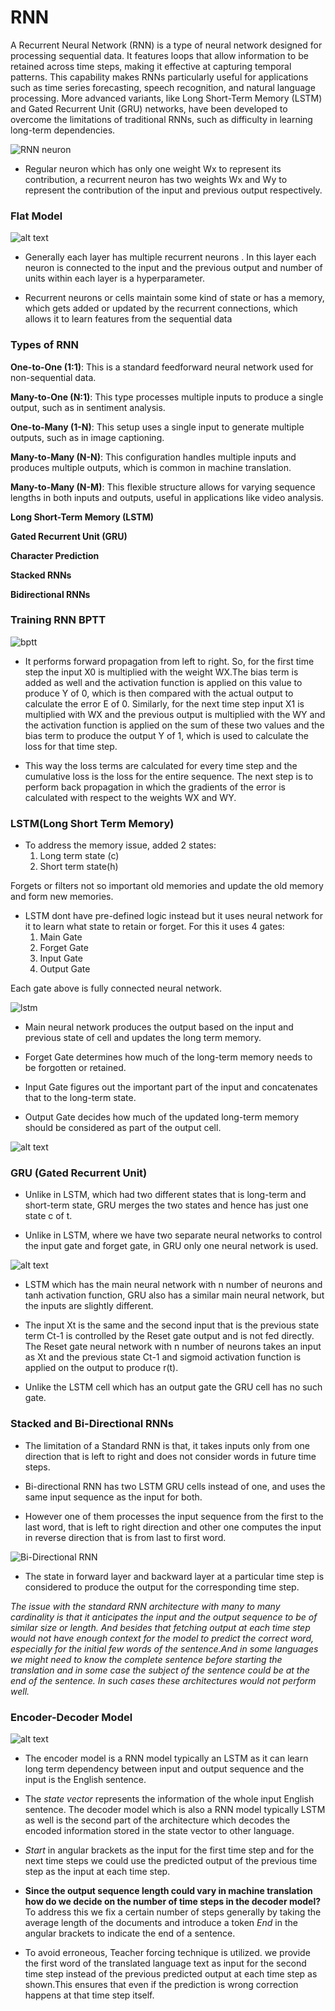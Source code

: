 # RNN

A Recurrent Neural Network (RNN) is a type of neural network designed for processing sequential data. It features loops that allow information to be retained across time steps, making it effective at capturing temporal patterns. This capability makes RNNs particularly useful for applications such as time series forecasting, speech recognition, and natural language processing. More advanced variants, like Long Short-Term Memory (LSTM) and Gated Recurrent Unit (GRU) networks, have been developed to overcome the limitations of traditional RNNs, such as difficulty in learning long-term dependencies.

![RNN neuron](assests/RNN1.jpg)

- Regular neuron which has only one weight Wx to represent its contribution, a recurrent neuron has two weights Wx and Wy to represent the contribution of the input and previous output respectively.


### Flat Model

![alt text](flattenmodel.png)

-   Generally each layer has multiple recurrent neurons . In this layer each neuron is connected to the input and the previous output and number of units within each layer is a hyperparameter. 

- Recurrent neurons or cells maintain some kind of 
state or has a memory, which gets added or updated by the recurrent connections, which allows it to learn features from the sequential data

### Types of RNN 

**One-to-One (1:1)**: This is a standard feedforward neural network used for non-sequential data.

**Many-to-One (N:1)**: This type processes multiple inputs to produce a single output, such as in sentiment analysis.

**One-to-Many (1-N)**: This setup uses a single input to generate multiple outputs, such as in image captioning.

**Many-to-Many (N-N)**: This configuration handles multiple inputs and produces multiple outputs, which is common in machine translation.

**Many-to-Many (N-M)**: This flexible structure allows for varying sequence lengths in both inputs and outputs, useful in applications like video analysis.

**Long Short-Term Memory (LSTM)**

**Gated Recurrent Unit (GRU)**

**Character Prediction**

**Stacked RNNs**

**Bidirectional RNNs**

### Training RNN BPTT

![bptt](assests/bptt.jpg)

- It performs forward propagation from left to right. So, for the first time step the input X0 is multiplied with the weight WX.The bias term is added as well and the activation function is applied on this value to produce Y of 0, which is then compared with the actual output to calculate the error E of 0. Similarly, for the next time step input X1 is multiplied with WX and the previous output is multiplied with the WY and the activation function is applied on the sum of these two values and the bias term to produce the output Y of 1, which is used to calculate the loss for that time step.

- This way the loss terms are calculated for every time step and the cumulative loss is the loss for the entire sequence. The next step is to perform back propagation in which the gradients of the error is calculated with respect to the weights WX and WY.

### LSTM(Long Short Term Memory)

- To address the memory issue, added 2 states: 
    1) Long term state (c) 
    2) Short term state(h)

Forgets or filters not so important old memories and update the old memory and form  new memories.

- LSTM dont have pre-defined logic instead but it uses neural network for it to learn what state to retain or forget. For this it uses 4 gates: 
    1) Main Gate 
    2) Forget Gate 
    3) Input Gate 
    4) Output Gate

Each gate above is fully connected neural network.

![lstm](assests/lstm.jpg)

-   Main neural network produces the output based on the input and previous state of cell and updates the long term memory.

- Forget Gate determines how much of the long-term memory needs to be forgotten or retained.

- Input Gate figures out the important part of the input and concatenates that to the long-term state.

- Output Gate decides how much of the updated long-term memory should be considered as part of the output cell.

![alt text](assests/lstm1.jpg)


### GRU (Gated Recurrent Unit)

- Unlike in LSTM, which had two different states that is long-term and short-term state, GRU merges the two states and hence has just one state c of t.

- Unlike in LSTM, where we have two separate neural networks to control the input gate 
and forget gate, in GRU only one neural network is used.

![alt text](assests/gru.jpg)

- LSTM which has the main neural network with n number of neurons and tanh activation 
function, GRU also has a similar main neural network, but the inputs are slightly 
different.

- The input Xt is the same and the second input that is the previous state term Ct-1 is 
controlled by the Reset gate output and is not fed directly. The Reset gate neural network with n number of neurons takes an input as Xt and the previous state Ct-1 and sigmoid activation function is applied on the output to produce r(t).

- Unlike the LSTM cell which has an output gate the GRU cell has no such gate.

### Stacked and Bi-Directional RNNs

-  The limitation of a Standard RNN is that, it takes inputs only from one direction that is left to right and does not consider words in future time steps.

- Bi-directional RNN has two LSTM GRU cells instead of one, and uses the same input sequence as the input for both.

- However one of them processes the input sequence from the first to the last word, that is left to right direction and other one computes the input in reverse direction that is from last to first word.

![Bi-Directional RNN](assests/bdrnn.jpg)

- The state in forward layer and backward layer at a particular time step is considered to produce the output for the corresponding time step.


*The issue with the standard RNN architecture with many to many cardinality is that it anticipates the input and the output sequence to be of similar size or length. And besides that fetching output at each time step would not have enough context for the model to predict the correct word, especially for the initial few words of the sentence.And in some languages we might need to know the complete sentence before starting the translation and in some case the subject of the sentence could be at the end of the sentence. In such cases these architectures would not perform well.*

### Encoder-Decoder Model

![alt text](assests/encoderdecoder.jpg)


- The encoder model is a RNN model typically an LSTM as it can learn long term 
dependency between input and output sequence and the input is the English sentence.

- The *state vector* represents the information of the whole input English sentence. The decoder model which is also a RNN model typically LSTM as well is the second part of the architecture which decodes the encoded information stored in the state vector to other language.

- *Start* in angular brackets as the input for the first time step and for the next time steps we could use the predicted output of the previous time step as the input at each time step. 

- **Since the output sequence length could vary in machine translation how do we decide on the number of time steps in the decoder model?** To address this we fix a certain number of steps generally by taking the average length of the documents and introduce a token *End* in the angular brackets to indicate the end of a sentence.

- To avoid erroneous, Teacher forcing technique is utilized.  we provide the first word of the translated language text as input for the second time step instead of the previous predicted output at each time step as shown.This ensures that even if the prediction is wrong correction happens at that time step itself.